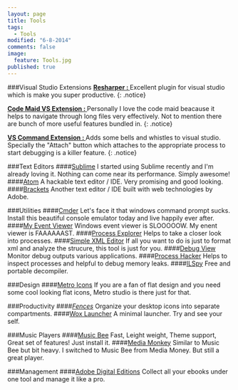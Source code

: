 ```yaml
---
layout: page
title: Tools
tags: 
  - Tools
modified: "6-8-2014"
comments: false
image: 
  feature: Tools.jpg
published: true
---
```


###Visual Studio Extensions
**[Resharper : ](http://www.jetbrains.com/resharper/)** Excellent plugin for visual studio which is make you super productive.
{: .notice}

**[Code Maid VS Extension : ](http://www.codemaid.net/)** Personally I love the code maid beacause it helps to navigate through long files very effectively. Not to mention there are bunch of more useful features bundled in.
{: .notice}

**[VS Command Extension : ](http://vscommands.squaredinfinity.com/)** Adds some bells and whistles to visual studio. Specially the "Attach" button which attaches to the appropriate process to start debugging is a killer feature.
{: .notice}

###Text Editors
####[Sublime](http://www.sublimetext.com/)
I started using Sublime recently and I'm already loving it. Nothing can come near its performance. Simply awesome!
####[Atom](http://atom.io/)
A hackable text editor / IDE. Very promising and good looking.
####[Brackets](http://brackets.io/?lang=en)
Another text editor / IDE built with web technologies by Adobe.

###Utilities
####[Cmder](http://bliker.github.io/cmder/)
Let's face it that windows command prompt sucks. Install this beautiful console emulator today and live happily ever after.
####[My Event Viewer](http://www.nirsoft.net/utils/my_event_viewer.html)
Windows event viewer is SLOOOOOW. My enent viewer is FAAAAAAST.
####[Process Explorer](http://technet.microsoft.com/en-us/sysinternals/bb896653.aspx)
Helps to take a closer look into processes.
####[Simple XML Editor](http://www.firstobject.com/dn_editor.htm)
If all you want to do is just to format xml and analyze the strucure, this tool is just for you.
####[Debug View](http://technet.microsoft.com/en-us/sysinternals/bb896647.aspx)
Monitor debug outputs various applications.
####[Process Hacker](http://processhacker.sourceforge.net/)
Helps to inspect processes and helpful to debug memory leaks.
####[ILSpy](http://ilspy.net/)
Free and portable decompiler.

###Design
####[Metro Icons](http://www.syncfusion.com/downloads/metrostudio)
If you are a fan of flat design and you need some cool looking flat icons, Metro studio is there just for that.

###Productivity
####*[Fences](http://www.stardock.com/products/fences/)*
Organize your desktop icons into separate compartments.
####[Wox Launcher](https://www.getwox.com/)
A minimal launcher. Try and see your self.

###Music Players
####[Music Bee](http://getmusicbee.com/)
Fast, Leight weight, Theme support, Great set of features! Just install it.
####[Media Monkey](http://www.mediamonkey.com/)
Similar to Music Bee but bit heavy. I switched to Music Bee from Media Money. But still a great player.

###Management
####[Adobe Digital Editions](http://www.adobe.com/solutions/ebook/digital-editions.html)
Collect all your ebooks under one tool and manage it like a pro. 